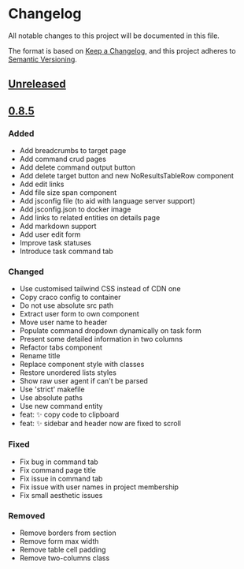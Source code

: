 # Changelog
All notable changes to this project will be documented in this file.

The format is based on [Keep a Changelog](https://keepachangelog.com/en/1.0.0/),
and this project adheres to [Semantic Versioning](https://semver.org/spec/v2.0.0.html).

## [Unreleased]

## [0.8.5]

### Added
- Add breadcrumbs to target page
- Add command crud pages
- Add delete command output button
- Add delete target button and new NoResultsTableRow component
- Add edit links
- Add file size span component
- Add jsconfig file (to aid with language server support)
- Add jsconfig.json to docker image
- Add links to related entities on details page
- Add markdown support
- Add user edit form
- Improve task statuses
- Introduce task command tab

### Changed
- Use customised tailwind CSS instead of CDN one
- Copy craco config to container
- Do not use absolute src path
- Extract user form to own component
- Move user name to header
- Populate command dropdown dynamically on task form
- Present some detailed information in two columns
- Refactor tabs component
- Rename title
- Replace component style with classes
- Restore unordered lists styles
- Show raw user agent if can't be parsed
- Use 'strict' makefile
- Use absolute paths
- Use new command entity
- feat: :sparkles: copy code to clipboard
- feat: :sparkles: sidebar and header now are fixed to scroll

### Fixed
- Fix bug in command tab
- Fix command page title
- Fix issue in command tab
- Fix issue with user names in project membership
- Fix small aesthetic issues

### Removed
- Remove borders from section
- Remove form max width
- Remove table cell padding
- Remove two-columns class

[Unreleased]: https://github.com/Reconmap/api-backend/compare/0.8.5...master 
[0.8.5]: https://github.com/Reconmap/api-backend/compare/0.8.0...0.8.5

